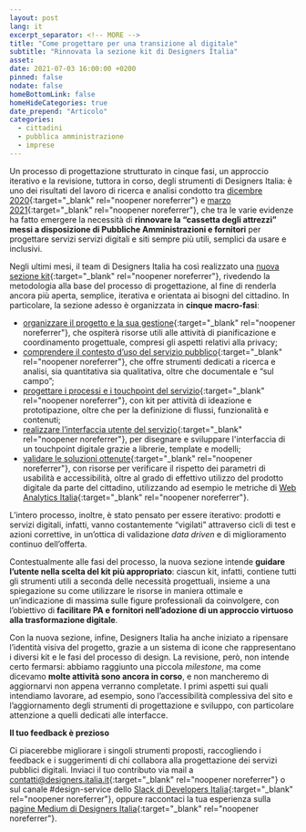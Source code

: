 ```yaml
---
layout: post
lang: it
excerpt_separator: <!-- MORE -->
title: "Come progettare per una transizione al digitale"
subtitle: "Rinnovata la sezione kit di Designers Italia"
asset: 
date: 2021-07-03 16:00:00 +0200
pinned: false
nodate: false
homeBottomLink: false
homeHideCategories: true
date_prepend: "Articolo"
categories:
  - cittadini
  - pubblica amministrazione
  - imprese
---
```


<!-- MORE -->
Un processo di progettazione strutturato in cinque fasi, un approccio iterativo e la revisione, tuttora in corso, degli strumenti di Designers Italia: è uno dei risultati del lavoro di ricerca e analisi condotto tra [dicembre 2020](https://medium.com/designers-italia/lavori-in-corso-designers-italia-si-mette-in-gioco-e-riparte-dalla-ricerca-f52884752bd){:target="_blank" rel="noopener noreferrer"} e [marzo 2021](https://medium.com/designers-italia/il-valore-della-community-per-designers-italia-e-developers-italia-bd486dff2a6d){:target="_blank" rel="noopener noreferrer"}, che tra le varie evidenze ha fatto emergere la necessità di **rinnovare la “cassetta degli attrezzi” messi a disposizione di Pubbliche Amministrazioni e fornitori** per progettare servizi servizi digitali e siti sempre più utili, semplici da usare e inclusivi.  

Negli ultimi mesi, il team di Designers Italia ha così realizzato una [nuova sezione kit](https://designers.italia.it/kit/){:target="_blank" rel="noopener noreferrer"}, rivedendo la metodologia alla base del  processo di progettazione, al fine di renderla ancora più aperta, semplice, iterativa e orientata ai bisogni del cittadino. In particolare, la sezione adesso è organizzata in **cinque macro-fasi**:

* [organizzare il progetto e la sua gestione](https://designers.italia.it/kit/#organizzare){:target="_blank" rel="noopener noreferrer"}, che ospiterà risorse utili alle attività di pianificazione e coordinamento progettuale, compresi gli aspetti relativi alla privacy;
* [comprendere il contesto d’uso del servizio pubblico](https://designers.italia.it/kit/#comprendere){:target="_blank" rel="noopener noreferrer"}, che offre strumenti dedicati a ricerca e analisi, sia quantitativa sia qualitativa, oltre che documentale e “sul campo”;
* [progettare i processi e i touchpoint del servizio](https://designers.italia.it/kit/#progettare){:target="_blank" rel="noopener noreferrer"}, con kit per attività di ideazione e prototipazione, oltre che per la definizione di flussi, funzionalità e contenuti;
* [realizzare l’interfaccia utente del servizio](https://designers.italia.it/kit/#realizzare){:target="_blank" rel="noopener noreferrer"}, per disegnare e sviluppare l'interfaccia di un touchpoint digitale grazie a librerie, template e modelli;
* [validare le soluzioni ottenute](https://designers.italia.it/kit/#validare){:target="_blank" rel="noopener noreferrer"}, con risorse per verificare il rispetto dei parametri di usabilità e accessibilità, oltre al grado di effettivo utilizzo del prodotto digitale da parte del cittadino, utilizzando ad esempio le metriche di [Web Analytics Italia](https://webanalytics.italia.it/){:target="_blank" rel="noopener noreferrer"}.

L’intero processo, inoltre, è stato pensato per essere iterativo: prodotti e servizi digitali, infatti, vanno costantemente “vigilati” attraverso cicli di test e azioni correttive, in un’ottica di validazione *data driven* e di miglioramento continuo dell’offerta.

Contestualmente alle fasi del processo, la nuova sezione intende **guidare l’utente nella scelta del kit più appropriato**: ciascun kit, infatti, contiene tutti gli strumenti utili a seconda delle necessità progettuali, insieme a una spiegazione su come utilizzare le risorse in maniera ottimale e un’indicazione di massima sulle figure professionali da coinvolgere, con l’obiettivo di **facilitare PA e fornitori nell’adozione di un approccio virtuoso alla trasformazione digitale**. 

Con la nuova sezione, infine, Designers Italia ha anche iniziato a ripensare l’identità visiva del progetto, grazie a un sistema di icone che rappresentano i diversi kit e le fasi del processo di design. La revisione, però, non intende certo fermarsi: abbiamo raggiunto una piccola *milestone*, ma come dicevamo **molte attività sono ancora in corso**, e non mancheremo di aggiornarvi non appena verranno completate. I primi aspetti sui quali intendiamo lavorare, ad esempio, sono l’accessibilità complessiva del sito e l’aggiornamento degli strumenti di progettazione e sviluppo, con particolare attenzione a quelli dedicati alle interfacce.

**Il tuo feedback è prezioso**

Ci piacerebbe migliorare i singoli strumenti proposti, raccogliendo i feedback e i suggerimenti di chi collabora alla progettazione dei servizi pubblici digitali. Inviaci il tuo contributo via mail a [contatti@designers.italia.it](mailto:contatti@designers.italia.it){:target="_blank" rel="noopener noreferrer"} o sul canale #design-service dello [Slack di Developers Italia](https://slack.developers.italia.it/){:target="_blank" rel="noopener noreferrer"}, oppure raccontaci la tua esperienza sulla [pagine Medium di Designers Italia](https://medium.com/designers-italia){:target="_blank" rel="noopener noreferrer"}.
